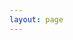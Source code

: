 ```yaml
---
layout: page
---
```


<script setup>
import {
  VPTeamPage,
  VPTeamPageTitle,
  VPTeamMembers,
  VPTeamPageSection
} from 'vitepress/theme'

const current_members = [
    {
        avatar: './image/gzj.png',
        name: '高正杰',
        title: '2017级',
        links: [
            {
                icon: {svg: '<svg t="1691853124984" class="icon" viewBox="0 0 1024 1024" version="1.1" xmlns="http://www.w3.org/2000/svg" p-id="4481" width="200" height="200"><path d="M762.77551 929.959184H261.22449c-40.75102 0-74.187755-33.436735-74.187755-74.710204v-288.914286c0-6.791837-5.22449-12.016327-11.493878-12.016327h-27.689796c-21.942857 0-40.75102-12.538776-49.110204-32.914285-8.359184-19.853061-3.657143-42.840816 11.493878-58.514286l341.159183-343.771429c15.673469-16.195918 37.616327-25.077551 60.604082-25.077551s44.930612 8.881633 61.126531 25.6L914.285714 463.412245c15.15102 15.673469 19.853061 38.661224 11.493878 58.514286-8.359184 20.37551-27.167347 32.914286-49.110204 32.914285h-27.689796c-6.269388 0-11.493878 5.22449-11.493878 12.016327v288.914286c-0.522449 40.75102-33.959184 74.187755-74.710204 74.187755zM512 135.836735c-12.016327 0-22.987755 4.702041-31.346939 13.061224L139.493878 492.669388c-5.22449 5.22449-3.657143 10.971429-2.612245 13.061224 1.044898 2.089796 3.657143 7.314286 10.971428 7.314286h27.689796c29.257143 0 53.289796 24.032653 53.289796 53.812245v288.914286c0 17.763265 14.628571 32.914286 32.391837 32.914285h501.55102c17.763265 0 32.391837-14.628571 32.391837-32.914285v-288.914286c0-29.779592 24.032653-53.812245 53.289796-53.812245h27.689796c6.791837 0 9.926531-5.22449 10.971428-7.314286 1.044898-2.089796 2.612245-7.836735-2.612245-13.061224L543.346939 148.897959c-8.359184-8.359184-19.330612-13.061224-31.346939-13.061224z" fill="#333333" p-id="4482"></path><path d="M663.510204 929.959184H360.489796v-219.428572c0-45.97551 37.616327-83.591837 83.591837-83.591836h135.836734c45.97551 0 83.591837 37.616327 83.591837 83.591836v219.428572z m-261.22449-41.795919h219.428572v-177.632653c0-22.987755-18.808163-41.795918-41.795919-41.795918H444.081633c-22.987755 0-41.795918 18.808163-41.795919 41.795918v177.632653z" fill="#333333" p-id="4483"></path></svg>'},
                link: 'https://gaozhengjie.github.io/',
                ariaLabel: 'Home'
            },
            {icon: 'github', link: 'https://github.com/gaozhengjie'},
            {
                icon: {svg: '<svg t="1691852849092" class="icon" viewBox="0 0 1024 1024" version="1.1" xmlns="http://www.w3.org/2000/svg" p-id="3471" width="200" height="200"><path d="M543.407111 460.444444q0-15.407111-3.555555-37.926222H325.333333v78.222222h128.592889q-1.777778 14.222222-9.777778 29.630223t-22.222222 31.407111-39.408 26.370666T325.333333 598.518222q-58.666667 0-100.148444-42.073778t-41.480889-101.333333 41.480889-101.333333T325.333333 311.704q54.518222 0 90.666667 34.962667l61.629333-59.851556Q413.629333 227.555556 325.333333 227.555556q-94.815111 0-161.184889 66.666666T97.777778 455.111111t66.370666 160.888889T325.333333 682.666667q97.777778 0 157.926223-62.222223t60.147555-160z m204.444445 27.259556H812.444444v-65.185778h-64.592888V357.333333H682.666667v65.184889h-65.184889v65.185778H682.666667V552.888889h65.184889v-65.184889zM910.222222 170.666667v568.888889q0 70.518222-50.073778 120.592888T739.555556 910.222222H170.666667q-70.518222 0-120.592889-50.073778T0 739.555556V170.666667Q0 100.148444 50.073778 50.073778T170.666667 0h568.888889q70.518222 0 120.592888 50.073778T910.222222 170.666667z" p-id="3472"></path></svg>'},
                link: 'https://scholar.google.com/citations?user=-vED2KkAAAAJ&hl=zh-CN',
                ariaLabel: 'google scholar' 
            },
            
        ]
    },
    {
        avatar: './image/placehold.jpg',
        name: '张举',
        title: '2020级',
        links: [
            {icon: 'github', link: 'https://github.com/ZimoLoveShuang'},
        ]
    },
    {
        avatar: './image/placehold.jpg',
        name: '蔡佳志',
    },
    {
        avatar: './image/lt.png',
        name: '刘涛',
        title: '2021级',
        desc:'He received the B.E. degree from CUIT in 2021. He is currently pursuing the M.E. degree in computer technology with the CUIT. His research interests include sentiment analysis, prompt learning and few-shot learning.',
        links: [
            {icon: 'github', link: 'https://github.com/YouAreAllINeed'},
            {
                icon:{svg:'<?xml version="1.0" standalone="no"?><!DOCTYPE svg PUBLIC "-//W3C//DTD SVG 1.1//EN" "http://www.w3.org/Graphics/SVG/1.1/DTD/svg11.dtd"><svg t="1691996966254" class="icon" viewBox="0 0 1024 1024" version="1.1" xmlns="http://www.w3.org/2000/svg" p-id="12729" xmlns:xlink="http://www.w3.org/1999/xlink" width="240" height="240"><path d="M923.2 809.6c-12.8 3.2-44.8-28.8-67.2-83.2-16 60.8-48 112-86.4 153.6 51.2 12.8 83.2 38.4 83.2 67.2 0 41.6-73.6 76.8-160 76.8-67.2 0-124.8-19.2-147.2-48h-32c-12.8 0-22.4 0-35.2-3.2-25.6 28.8-83.2 48-150.4 48-89.6 0-160-35.2-160-76.8 0-32 35.2-57.6 89.6-70.4-41.6-41.6-70.4-92.8-86.4-153.6-22.4 57.6-54.4 86.4-67.2 86.4-19.2-3.2-38.4-60.8-25.6-147.2 6.4-57.6 38.4-128 70.4-150.4v-19.2c6.4-54.4 16-102.4 38.4-105.6-3.2-19.2-6.4-38.4-6.4-60.8C174.4 144 331.2 0 510.4 0s336 144 336 326.4c0 19.2-3.2 41.6-6.4 60.8 19.2 0 35.2 48 41.6 105.6v22.4c32 25.6 60.8 92.8 67.2 150.4 9.6 83.2-6.4 140.8-25.6 144z" fill="#515151" p-id="12730"></path></svg>'},      
                link: 'tencent://message/?uin=1164148557',
                ariaLabel: 'QQ'
            },
            {
                icon:{svg:'<?xml version="1.0" standalone="no"?><!DOCTYPE svg PUBLIC "-//W3C//DTD SVG 1.1//EN" "http://www.w3.org/Graphics/SVG/1.1/DTD/svg11.dtd"><svg t="1692606959218" class="icon" viewBox="0 0 1024 1024" version="1.1" xmlns="http://www.w3.org/2000/svg" p-id="1470" xmlns:xlink="http://www.w3.org/1999/xlink" width="200" height="200"><path d="M810.666667 170.666667H213.333333a128 128 0 0 0-128 128v426.666666a128 128 0 0 0 128 128h597.333334a128 128 0 0 0 128-128V298.666667a128 128 0 0 0-128-128z m0 85.333333l-277.333334 190.72a42.666667 42.666667 0 0 1-42.666666 0L213.333333 256z" p-id="1471" fill="#515151"></path></svg>'},      
                link: 'mailto:sirius1573@126.com',
                ariaLabel: 'email'
            },
        
        ]
    },
    {
        avatar: './image/placehold.jpg',
        name: '栗荣成',
    },
    {
        avatar: './image/hyw.jpg',
        name: '和雅雯',
        title:'2022级',
        links: [
            {
                icon:{svg:'<?xml version="1.0" standalone="no"?><!DOCTYPE svg PUBLIC "-//W3C//DTD SVG 1.1//EN" "http://www.w3.org/Graphics/SVG/1.1/DTD/svg11.dtd"><svg t="1691996966254" class="icon" viewBox="0 0 1024 1024" version="1.1" xmlns="http://www.w3.org/2000/svg" p-id="12729" xmlns:xlink="http://www.w3.org/1999/xlink" width="240" height="240"><path d="M923.2 809.6c-12.8 3.2-44.8-28.8-67.2-83.2-16 60.8-48 112-86.4 153.6 51.2 12.8 83.2 38.4 83.2 67.2 0 41.6-73.6 76.8-160 76.8-67.2 0-124.8-19.2-147.2-48h-32c-12.8 0-22.4 0-35.2-3.2-25.6 28.8-83.2 48-150.4 48-89.6 0-160-35.2-160-76.8 0-32 35.2-57.6 89.6-70.4-41.6-41.6-70.4-92.8-86.4-153.6-22.4 57.6-54.4 86.4-67.2 86.4-19.2-3.2-38.4-60.8-25.6-147.2 6.4-57.6 38.4-128 70.4-150.4v-19.2c6.4-54.4 16-102.4 38.4-105.6-3.2-19.2-6.4-38.4-6.4-60.8C174.4 144 331.2 0 510.4 0s336 144 336 326.4c0 19.2-3.2 41.6-6.4 60.8 19.2 0 35.2 48 41.6 105.6v22.4c32 25.6 60.8 92.8 67.2 150.4 9.6 83.2-6.4 140.8-25.6 144z" fill="#515151" p-id="12730"></path></svg>'},      
                link: 'tencent://message/?uin=1464929641',
                ariaLabel: 'QQ'
            },
        
        ]
    },
    {
        avatar: './image/lbj.jpg',
        name: '吕博杰',
        title:'2022级',
        links: [
            {
                icon:{svg:'<?xml version="1.0" standalone="no"?><!DOCTYPE svg PUBLIC "-//W3C//DTD SVG 1.1//EN" "http://www.w3.org/Graphics/SVG/1.1/DTD/svg11.dtd"><svg t="1691996966254" class="icon" viewBox="0 0 1024 1024" version="1.1" xmlns="http://www.w3.org/2000/svg" p-id="12729" xmlns:xlink="http://www.w3.org/1999/xlink" width="240" height="240"><path d="M923.2 809.6c-12.8 3.2-44.8-28.8-67.2-83.2-16 60.8-48 112-86.4 153.6 51.2 12.8 83.2 38.4 83.2 67.2 0 41.6-73.6 76.8-160 76.8-67.2 0-124.8-19.2-147.2-48h-32c-12.8 0-22.4 0-35.2-3.2-25.6 28.8-83.2 48-150.4 48-89.6 0-160-35.2-160-76.8 0-32 35.2-57.6 89.6-70.4-41.6-41.6-70.4-92.8-86.4-153.6-22.4 57.6-54.4 86.4-67.2 86.4-19.2-3.2-38.4-60.8-25.6-147.2 6.4-57.6 38.4-128 70.4-150.4v-19.2c6.4-54.4 16-102.4 38.4-105.6-3.2-19.2-6.4-38.4-6.4-60.8C174.4 144 331.2 0 510.4 0s336 144 336 326.4c0 19.2-3.2 41.6-6.4 60.8 19.2 0 35.2 48 41.6 105.6v22.4c32 25.6 60.8 92.8 67.2 150.4 9.6 83.2-6.4 140.8-25.6 144z" fill="#515151" p-id="12730"></path></svg>'},      
                link: 'tencent://message/?uin=3096131463',
                ariaLabel: 'QQ'
            },
        
        ]
        
    },
    {
        avatar: './image/xcl.jpg',
        name: '谢晨龙',
        title: '2023级',
        desc:'“广告位招租”',
        links: [
            {
                icon: {svg: '<svg t="1691853124984" class="icon" viewBox="0 0 1024 1024" version="1.1" xmlns="http://www.w3.org/2000/svg" p-id="4481" width="200" height="200"><path d="M762.77551 929.959184H261.22449c-40.75102 0-74.187755-33.436735-74.187755-74.710204v-288.914286c0-6.791837-5.22449-12.016327-11.493878-12.016327h-27.689796c-21.942857 0-40.75102-12.538776-49.110204-32.914285-8.359184-19.853061-3.657143-42.840816 11.493878-58.514286l341.159183-343.771429c15.673469-16.195918 37.616327-25.077551 60.604082-25.077551s44.930612 8.881633 61.126531 25.6L914.285714 463.412245c15.15102 15.673469 19.853061 38.661224 11.493878 58.514286-8.359184 20.37551-27.167347 32.914286-49.110204 32.914285h-27.689796c-6.269388 0-11.493878 5.22449-11.493878 12.016327v288.914286c-0.522449 40.75102-33.959184 74.187755-74.710204 74.187755zM512 135.836735c-12.016327 0-22.987755 4.702041-31.346939 13.061224L139.493878 492.669388c-5.22449 5.22449-3.657143 10.971429-2.612245 13.061224 1.044898 2.089796 3.657143 7.314286 10.971428 7.314286h27.689796c29.257143 0 53.289796 24.032653 53.289796 53.812245v288.914286c0 17.763265 14.628571 32.914286 32.391837 32.914285h501.55102c17.763265 0 32.391837-14.628571 32.391837-32.914285v-288.914286c0-29.779592 24.032653-53.812245 53.289796-53.812245h27.689796c6.791837 0 9.926531-5.22449 10.971428-7.314286 1.044898-2.089796 2.612245-7.836735-2.612245-13.061224L543.346939 148.897959c-8.359184-8.359184-19.330612-13.061224-31.346939-13.061224z" fill="#333333" p-id="4482"></path><path d="M663.510204 929.959184H360.489796v-219.428572c0-45.97551 37.616327-83.591837 83.591837-83.591836h135.836734c45.97551 0 83.591837 37.616327 83.591837 83.591836v219.428572z m-261.22449-41.795919h219.428572v-177.632653c0-22.987755-18.808163-41.795918-41.795919-41.795918H444.081633c-22.987755 0-41.795918 18.808163-41.795919 41.795918v177.632653z" fill="#333333" p-id="4483"></path></svg>'},
                link: 'image/xcl.pdf',
                ariaLabel: 'Home' 
            },
            {
                icon: {svg:'<?xml version="1.0" standalone="no"?><!DOCTYPE svg PUBLIC "-//W3C//DTD SVG 1.1//EN" "http://www.w3.org/Graphics/SVG/1.1/DTD/svg11.dtd"><svg t="1691995164866" class="icon" viewBox="0 0 1024 1024" version="1.1" xmlns="http://www.w3.org/2000/svg" p-id="1443" xmlns:xlink="http://www.w3.org/1999/xlink" width="200" height="200"><path d="M512 992C246.90666687 992 32 777.09333313 32 512S246.90666687 32 512 32s480 214.90666688 480 480-214.90666688 480-480 480z m242.95999969-533.33333344l-272.58666656 0.01333313c-13.09333313 0-23.70666656 10.61333344-23.70666657 23.69333344l-0.02666625 59.26666687c0 13.09333313 10.60000031 23.70666656 23.69333344 23.70666656h165.96c13.09333313 0 23.70666656 10.60000031 23.70666656 23.69333344v11.85333375A71.10666656 71.10666656 0 0 1 600.89333375 672.00000031h-225.20000062a23.70666656 23.70666656 0 0 1-23.70666657-23.69333343V423.12000031a71.10666656 71.10666656 0 0 1 71.10666657-71.10666656L754.89333313 351.99999969c13.09333313 0 23.69333344-10.60000031 23.70666656-23.69333344L778.66666625 269.06666656c0-13.09333313-10.60000031-23.70666656-23.6933325-23.71999968l-331.8666675 0.01333312C324.93333312 245.34666687 245.33333375 324.94666625 245.33333375 423.12000031v331.83999938c0 13.09333313 10.61333344 23.70666656 23.70666656 23.70666656H618.66666688c88.37333344 0 160.00000031-71.62666687 159.99999937-159.99999937V482.37333313c0-13.08-10.61333344-23.69333344-23.70666656-23.69333344z" fill="#515151" p-id="1444"></path></svg>'}, 
                link: 'https://gitee.com/xie_chenlong',
                ariaLabel: 'Gitee'
            },
            {
                icon:{svg:'<?xml version="1.0" standalone="no"?><!DOCTYPE svg PUBLIC "-//W3C//DTD SVG 1.1//EN" "http://www.w3.org/Graphics/SVG/1.1/DTD/svg11.dtd"><svg t="1691996966254" class="icon" viewBox="0 0 1024 1024" version="1.1" xmlns="http://www.w3.org/2000/svg" p-id="12729" xmlns:xlink="http://www.w3.org/1999/xlink" width="240" height="240"><path d="M923.2 809.6c-12.8 3.2-44.8-28.8-67.2-83.2-16 60.8-48 112-86.4 153.6 51.2 12.8 83.2 38.4 83.2 67.2 0 41.6-73.6 76.8-160 76.8-67.2 0-124.8-19.2-147.2-48h-32c-12.8 0-22.4 0-35.2-3.2-25.6 28.8-83.2 48-150.4 48-89.6 0-160-35.2-160-76.8 0-32 35.2-57.6 89.6-70.4-41.6-41.6-70.4-92.8-86.4-153.6-22.4 57.6-54.4 86.4-67.2 86.4-19.2-3.2-38.4-60.8-25.6-147.2 6.4-57.6 38.4-128 70.4-150.4v-19.2c6.4-54.4 16-102.4 38.4-105.6-3.2-19.2-6.4-38.4-6.4-60.8C174.4 144 331.2 0 510.4 0s336 144 336 326.4c0 19.2-3.2 41.6-6.4 60.8 19.2 0 35.2 48 41.6 105.6v22.4c32 25.6 60.8 92.8 67.2 150.4 9.6 83.2-6.4 140.8-25.6 144z" fill="#515151" p-id="12730"></path></svg>'},      
                link: 'tencent://message/?uin=2962402977',
                ariaLabel: 'QQ'
            },
        ]
    }
];

const graduate_members = [
    {
        avatar: './image/czh.png',
        name: '陈郑淏',
        title: '2019级'
    },
    {
        avatar: './image/placehold.jpg',
        name: '徐天豪',
    },
    {
        avatar: './image/sxy.jpg',
        name: '宋馨宇',
        title: '2018级',
        desc:'从事工业目标检测相关工作',
    },
    {
        avatar: './image/placehold.jpg',
        name: '王维宽',
    },
    {
        avatar: './image/placehold.jpg',
        name: '张学磊',
    },
];
</script>

<VPTeamPage>
  <VPTeamPageTitle>
    <template #title>团队成员</template>
  </VPTeamPageTitle>
  <VPTeamMembers :members="current_members"/>

  <VPTeamPageSection>
    <template #title>已毕业学生</template>
    <template #members>
      <VPTeamMembers :members="graduate_members"/>
    </template> 
  </VPTeamPageSection>

</VPTeamPage>
